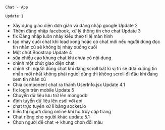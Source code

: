     Chat - App

    Update 1

- Xây dựng giao diện đơn giản và đăng nhập google
  Update 2
- Thêm đăng nhập facebook, xử lý thông tin cho chat
  Update 3
- fix Đăng nhập luôn nhảy kiểu theo tỉ lệ màn hình
- tạo nhảy cuối chat khi load xong hoặc có chat mới nếu người dùng đọc tin nhắn cũ sẽ không bị nhảy xuống cuối
- Một chút Boostrap
  Update 4
- sửa chiều cao khung chat khi chưa có nội dung
- chỉnh một chút giao diện chat
- chỉnh khi người dùng chat khi đang scroll bất kì vị trí sẽ đưa xuống tin nhắn mới nhất không phải người dùng thì không scroll đi đâu khi đang xem tin nhắn cũ
- Chia component chat ra thành UserInfo.jsx
  Update 4.1
- fix login trên mobile
  Update 5
- Chuyển dữ liệu lưu trữ lên mongodb
- định tuyến dữ liệu lên csdl với api
- chat trực tuyến xử lí bằng socket.io
- hiển thị người dùng online khi họ truy cập trang
- Chat riêng cho người khác
  update 5.1
- Chọn người để chat => khung chọn đổi màu
